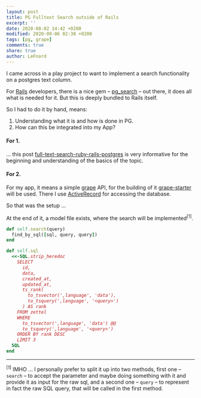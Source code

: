 ```yaml
---
layout: post
title: PG Fulltext Search outside of Rails
excerpt: ''
date: 2020-08-02 14:42 +0200
modified: 2020-09-06 02:30 +0200
tags: [pg, grape]
comments: true
share: true
author: LeFnord
---
```


I came across in a play project to want to implement a search functionality on a postgres text column.

For [Rails](https://rubyonrails.org) developers, there is a nice gem – [pg_search](https://github.com/Casecommons/pg_search) – out there, it does all what is needed for it.
But this is deeply bundled to Rails itself.

So I had to do it by hand, means:

  1. Understanding what it is and how is done in PG.
  2. How can this be integrated into my App?

#### For 1.

… this post [full-text-search-ruby-rails-postgres](https://pganalyze.com/blog/full-text-search-ruby-rails-postgres) is very informative for the beginning and understanding of the basics of the topic.

#### For 2.

For my app, it means a simple [grape](https://github.com/ruby-grape/grape) API, for the building of it [grape-starter](https://github.com/LeFnord/grape-starter) will be used. There I use [ActiveRecord](https://github.com/rails/rails/tree/master/activerecord) for accessing the database.

So that was the setup …

At the end of it, a model file exists, where the search will be implemented<sup>[1]</sup>.

```ruby
def self.search(query)
  find_by_sql([sql, query, query])
end
```

```ruby
def self.sql
  <<-SQL.strip_heredoc
    SELECT
      id,
      data,
      created_at,
      updated_at,
      ts_rank(
        to_tsvector(',language', 'data'),
        to_tsquery(',language', '<query>')
      ) AS rank
    FROM zettel
    WHERE
      to_tsvector(',language', 'data') @@
      to_tsquery(',language', '<query>')
    ORDER BY rank DESC
    LIMIT 3
  SQL
end
```

---
<sup>[1]</sup> IMHO … I personally prefer to split it up into two methods, first one – `search` – to accept the parameter and maybe doing something with it and provide it as input for the raw sql, and a second one – `query` – to represent in fact the raw SQL query, that will be called in the first method.
